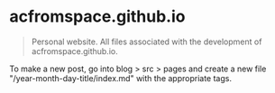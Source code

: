 # acfromspace.github.io
> Personal website.
All files associated with the development of acfromspace.github.io.

To make a new post, go into blog > src > pages and create a new file "/year-month-day-title/index.md" with the appropriate tags.
